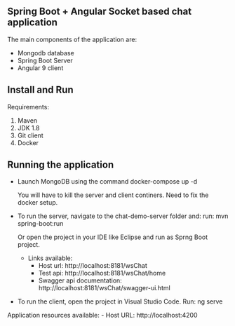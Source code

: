 
Spring Boot + Angular Socket based chat application
----------------------------------------------------

The main components of the application are:
- Mongodb database
- Spring Boot Server
- Angular 9 client

Install and Run
----------------

Requirements:

1. Maven
2. JDK 1.8
3. Git client
4. Docker

Running the application
------------------------

- Launch MongoDB using the command
	docker-compose up -d

	You will have to kill the server and client continers. Need to fix the docker setup.

- To run the server, navigate to the chat-demo-server folder and:
	run: mvn spring-boot:run
	
	Or open the project in your IDE like Eclipse and run as Sprng Boot project.

	- Links available:
		- Host url: http://localhost:8181/wsChat
		- Test api: http://localhost:8181/wsChat/home
		- Swagger api documentation: http://localhost:8181/wsChat/swagger-ui.html

- To run the client, open the project in Visual Studio Code. Run:
	ng serve

Application resources available:
	- Host URL: http://localhost:4200

